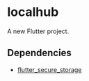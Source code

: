 # localhub

A new Flutter project.

## Dependencies
- [flutter_secure_storage](https://pub.dev/packages/flutter_secure_storage)